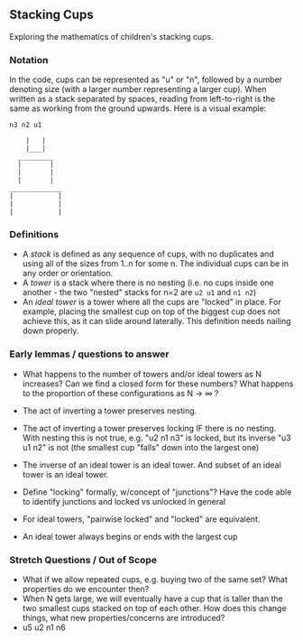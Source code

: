 ## Stacking Cups

Exploring the mathematics of children's stacking cups.

### Notation

In the code, cups can be represented as "u" or "n", followed by a number denoting size (with a larger number representing a larger cup). When written as a stack separated by spaces, reading from left-to-right is the same as working from the ground upwards. Here is a visual example:

```
n3 n2 u1

    |   |
    |___|
  _________
  |       |
  |       |
  |       |
_____________
|           |
|           |
|           |
```

### Definitions

 - A *stack* is defined as any sequence of cups, with no duplicates and using all of the sizes from 1..n for some n. The individual cups can be in any order or orientation.
 - A *tower* is a stack where there is no nesting (i.e. no cups inside one another - the two "nested" stacks for n=2 are `u2 u1` and `n1 n2`)
 - An *ideal tower* is a tower where all the cups are "locked" in place. For example, placing the smallest cup on top of the biggest cup does not achieve this, as it can slide around laterally. This definition needs nailing down properly.

### Early lemmas / questions to answer

 - What happens to the number of towers and/or ideal towers as N increases? Can we find a closed form for these numbers? What happens to the proportion of these configurations as N -> ∞ ?
 - The act of inverting a tower preserves nesting.
 - The act of inverting a tower preserves locking IF there is no nesting. With nesting this is not true, e.g. "u2 n1 n3" is locked, but its inverse "u3 u1 n2" is not (the smallest cup "falls" down into the largest one)
 - The inverse of an ideal tower is an ideal tower. And subset of an ideal tower is an ideal tower.

 - Define "locking" formally, w/concept of "junctions"? Have the code able to identify junctions and locked vs unlocked in general
 - For ideal towers, "pairwise locked" and "locked" are equivalent.
 - An ideal tower always begins or ends with the largest cup

### Stretch Questions / Out of Scope

 - What if we allow repeated cups, e.g. buying two of the same set? What properties do we encounter then?
 - When N gets large, we will eventually have a cup that is taller than the two smallest cups stacked on top of each other. How does this change things, what new properties/concerns are introduced?
 - u5 u2 n1 n6